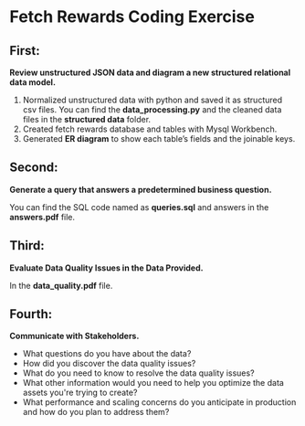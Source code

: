 
# Fetch Rewards Coding Exercise

## First: 
**Review unstructured JSON data and diagram a new structured relational data model.** 

1. Normalized unstructured data with python and saved it as structured csv files. You can find the **data_processing.py** and the cleaned data files in the  **structured data** folder.
2. Created fetch rewards database and tables with Mysql Workbench. 
3. Generated  **ER diagram**   to show each table’s fields and the joinable keys.

## Second:
**Generate a query that answers a predetermined business question.** 

You can find the SQL code named as **queries.sql** and answers in the **answers.pdf** file.

## Third:

**Evaluate Data Quality Issues in the Data Provided.** 

In the **data_quality.pdf**  file.

## Fourth:

**Communicate with Stakeholders.** 


-   What questions do you have about the data?
-   How did you discover the data quality issues?
-   What do you need to know to resolve the data quality issues?
-   What other information would you need to help you optimize the data assets you're trying to create?
-   What performance and scaling concerns do you anticipate in production and how do you plan to address them?
